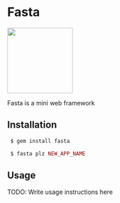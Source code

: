 # Fasta

<img src="https://user-images.githubusercontent.com/2478436/48049394-346ac280-e1a7-11e8-946f-4f6fe5f422a8.png" width="150">


Fasta is a mini web framework

## Installation

```ruby
 $ gem install fasta
```

```ruby
 $ fasta plz NEW_APP_NAME
```

## Usage

TODO: Write usage instructions here

